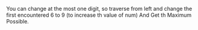 You can change at the most one digit,
so traverse from left and change the first
encountered 6  to  9  (to increase th value of num) And Get th Maximum Possible.